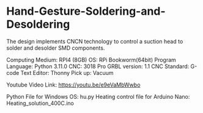 # Hand-Gesture-Soldering-and-Desoldering
The design implements CNCN technology to control a suction head to solder and desolder SMD components.

Computing Medium: RPI4 (8GB)
OS: RPi Bookworm(64bit)
Program Language: Python 3.11.0
CNC: 3018 Pro
GRBL version: 1.1
CNC Standard: G-code
Text Editor: Thonny
Pick up: Vacuum

Youtube Video Link: https://youtu.be/e9eVaMbWwbo 

Python File for Windows OS: hu.py
Heating control file for Arduino Nano: Heating_solution_400C.ino

